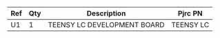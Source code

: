 |Ref|Qty|Description|Pjrc PN|
|---|---|-----------|------|
|U1|1|TEENSY LC DEVELOPMENT BOARD|TEENSY LC|



